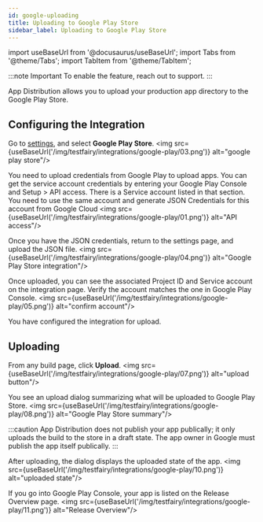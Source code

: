 ```yaml
---
id: google-uploading
title: Uploading to Google Play Store
sidebar_label: Uploading to Google Play Store
---
```


import useBaseUrl from '@docusaurus/useBaseUrl';
import Tabs from '@theme/Tabs';
import TabItem from '@theme/TabItem';

:::note Important
To enable the feature, reach out to support.
:::

App Distribution allows you to upload your production app directory to the Google Play Store.

## Configuring the Integration

Go to [settings](https://app.testfairy.com/settings/integrations), and select **Google Play Store**.
<img src={useBaseUrl('/img/testfairy/integrations/google-play/03.png')} alt="google play store"/>

You need to upload credentials from Google Play to upload apps. You can get the service account credentials by entering your Google Play Console and Setup > API access. There is a Service account listed in that section. You need to use the same account and generate JSON Credentials for this account from Google Cloud
<img src={useBaseUrl('/img/testfairy/integrations/google-play/01.png')} alt="API access"/>

Once you have the JSON credentials, return to the settings page, and upload the JSON file.
<img src={useBaseUrl('/img/testfairy/integrations/google-play/04.png')} alt="Google Play Store integration"/>

Once uploaded, you can see the associated Project ID and Service account on the integration page. Verify the account matches the one in Google Play Console.
<img src={useBaseUrl('/img/testfairy/integrations/google-play/05.png')} alt="confirm account"/>

You have configured the integration for upload.

## Uploading

From any build page, click **Upload**.
<img src={useBaseUrl('/img/testfairy/integrations/google-play/07.png')} alt="upload button"/>

You see an upload dialog summarizing what will be uploaded to Google Play Store.
<img src={useBaseUrl('/img/testfairy/integrations/google-play/08.png')} alt="Google Play Store summary"/>

:::caution
App Distribution does not publish your app publically; it only uploads the build to the store in a draft state. The app owner in Google must publish the app itself publically.
:::

After uploading, the dialog displays the uploaded state of the app.
<img src={useBaseUrl('/img/testfairy/integrations/google-play/10.png')} alt="uploaded state"/>

If you go into Google Play Console, your app is listed on the Release Overview page.
<img src={useBaseUrl('/img/testfairy/integrations/google-play/11.png')} alt="Release Overview"/>
